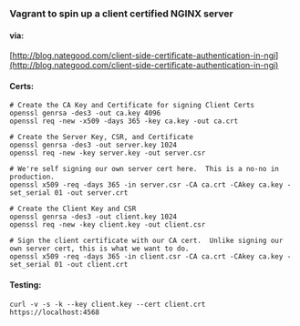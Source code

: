 ### Vagrant to spin up a client certified NGINX server

#### via:
[http://blog.nategood.com/client-side-certificate-authentication-in-ngi](http://blog.nategood.com/client-side-certificate-authentication-in-ngi)

#### Certs:

	# Create the CA Key and Certificate for signing Client Certs
	openssl genrsa -des3 -out ca.key 4096
	openssl req -new -x509 -days 365 -key ca.key -out ca.crt

	# Create the Server Key, CSR, and Certificate
	openssl genrsa -des3 -out server.key 1024
	openssl req -new -key server.key -out server.csr

	# We're self signing our own server cert here.  This is a no-no in production.
	openssl x509 -req -days 365 -in server.csr -CA ca.crt -CAkey ca.key -set_serial 01 -out server.crt

	# Create the Client Key and CSR
	openssl genrsa -des3 -out client.key 1024
	openssl req -new -key client.key -out client.csr

	# Sign the client certificate with our CA cert.  Unlike signing our own server cert, this is what we want to do.
	openssl x509 -req -days 365 -in client.csr -CA ca.crt -CAkey ca.key -set_serial 01 -out client.crt




#### Testing:
	curl -v -s -k --key client.key --cert client.crt https://localhost:4568